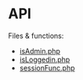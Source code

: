 # API
Files & functions:
- [isAdmin.php](api/isAdmin.md)
- [isLoggedin.php](api/isLoggedin.md)
- [sessionFunc.php](api/sessionFunc.md)